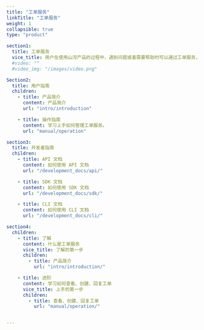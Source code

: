 ```yaml
---
title: "工单服务"
linkTitle: "工单服务"
weight: 1
collapsible: true
type: "product"

section1:
  title: 工单服务
  vice_title: 用户在使用山河产品的过程中，遇到问题或者需要帮助时可以通过工单服务，寻求山河的客户服务支持。
  #video: ""
  #video_img: "/images/video.png"

Section2:
  title: 用户指南
  children:
    - title: 产品简介
      content: 产品简介
      url: "intro/introduction"

    - title: 操作指南
      content: 学习上手如何管理工单服务。
      url: "manual/operation"

section3:
  title: 开发者指南
  children:
    - title: API 文档
      content: 如何使用 API 文档
      url: "/development_docs/api/"

    - title: SDK 文档
      content: 如何使用 SDK 文档
      url: "/development_docs/sdk/"

    - title: CLI 文档
      content: 如何使用 CLI 文档
      url: "/development_docs/cli/"

section4:
  children:
    - title: 了解
      content: 什么是工单服务
      vice_title: 了解的第一步
      children:
        - title: 产品简介
          url: "intro/introduction/"

    - title: 进阶
      content: 学习如何查看、创建、回复工单
      vice_title: 上手的第一步
      children: 
        - title: 查看、创建、回复工单
          url: "manual/operation/"


---
```



<!-- type: "product" 这个参数表明这是一个产品index页面 -->
<!-- section1 为产品index页面 主标题 副标题 video  video_img为视频图片  -->
<!-- section2 为产品index页面 第一个大块的用户文档配置  -->
<!-- section3 为产品index页面 第二个大块的开发者文档配置  -->
<!-- section4 为产品index页面 第三个大块的学习路径配置  -->